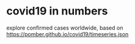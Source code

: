 # covid19 in numbers

explore confirmed cases worldwide, based on https://pomber.github.io/covid19/timeseries.json
